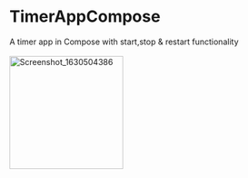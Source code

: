 # TimerAppCompose

A timer app in Compose with start,stop & restart functionality
<br>
<br>
<img src="https://user-images.githubusercontent.com/86999890/131685429-c0eea259-62e9-44aa-9b4e-04948860379a.png" alt="Screenshot_1630504386" width="200"/>

